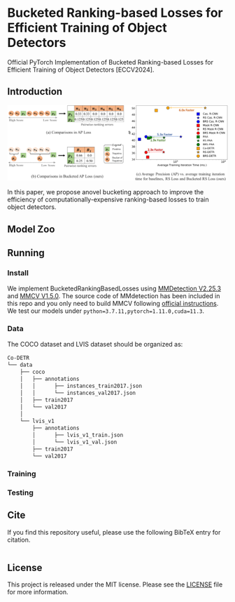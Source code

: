 # Bucketed Ranking-based Losses for Efficient Training of Object Detectors

Official PyTorch Implementation of Bucketed Ranking-based Losses for Efficient Training of Object Detectors [ECCV2024].


## Introduction

![teaser](figures/merged_teaser.png)

In this paper, we propose anovel bucketing approach to improve the efficiency of computationally-expensive ranking-based losses to train object detectors. 

## Model Zoo

## Running

### Install
We implement BucketedRankingBasedLosses using [MMDetection V2.25.3](https://github.com/open-mmlab/mmdetection/releases/tag/v2.25.3) and [MMCV V1.5.0](https://github.com/open-mmlab/mmcv/releases/tag/v1.5.0).
The source code of MMdetection has been included in this repo and you only need to build MMCV following [official instructions](https://github.com/open-mmlab/mmcv/tree/v1.5.0#installation).
We test our models under ```python=3.7.11,pytorch=1.11.0,cuda=11.3```. 

### Data
The COCO dataset and LVIS dataset should be organized as:
```
Co-DETR
└── data
    ├── coco
    │   ├── annotations
    │   │      ├── instances_train2017.json
    │   │      └── instances_val2017.json
    │   ├── train2017
    │   └── val2017
    │
    └── lvis_v1
        ├── annotations
        │      ├── lvis_v1_train.json
        │      └── lvis_v1_val.json
        ├── train2017
        └── val2017        
```

### Training


### Testing


## Cite 

If you find this repository useful, please use the following BibTeX entry for citation.

```latex

```

## License

This project is released under the MIT license. Please see the [LICENSE](LICENSE) file for more information.
